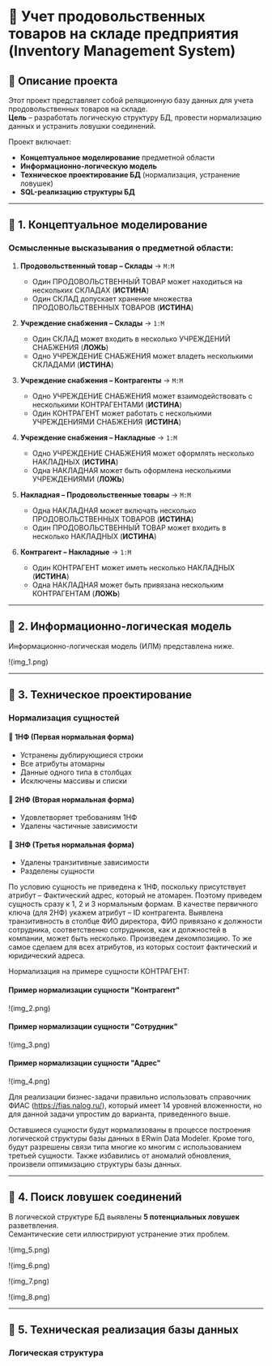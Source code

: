 # 🏬 Учет продовольственных товаров на складе предприятия  (Inventory Management System)

## 📌 Описание проекта  
Этот проект представляет собой реляционную базу данных для учета продовольственных товаров на складе.  
**Цель** – разработать логическую структуру БД, провести нормализацию данных и устранить ловушки соединений.  

Проект включает:  
- **Концептуальное моделирование** предметной области  
- **Информационно-логическую модель**  
- **Техническое проектирование БД** (нормализация, устранение ловушек)  
- **SQL-реализацию структуры БД**  

---

## 📌 1. Концептуальное моделирование

### Осмысленные высказывания о предметной области:  

1. **Продовольственный товар – Склады** → `M:M`  
   - Один ПРОДОВОЛЬСТВЕННЫЙ ТОВАР может находиться на нескольких СКЛАДАХ (**ИСТИНА**)  
   - Один СКЛАД допускает хранение множества ПРОДОВОЛЬСТВЕННЫХ ТОВАРОВ (**ИСТИНА**)  

2. **Учреждение снабжения – Склады** → `1:M`  
   - Один СКЛАД может входить в несколько УЧРЕЖДЕНИЙ СНАБЖЕНИЯ (**ЛОЖЬ**)  
   - Одно УЧРЕЖДЕНИЕ СНАБЖЕНИЯ может владеть несколькими СКЛАДАМИ (**ИСТИНА**)  

3. **Учреждение снабжения – Контрагенты** → `M:M`  
   - Одно УЧРЕЖДЕНИЕ СНАБЖЕНИЯ может взаимодействовать с несколькими КОНТРАГЕНТАМИ (**ИСТИНА**)  
   - Один КОНТРАГЕНТ может работать с несколькими УЧРЕЖДЕНИЯМИ СНАБЖЕНИЯ (**ИСТИНА**)  

4. **Учреждение снабжения – Накладные** → `1:M`  
   - Одно УЧРЕЖДЕНИЕ СНАБЖЕНИЯ может оформлять несколько НАКЛАДНЫХ (**ИСТИНА**)  
   - Одна НАКЛАДНАЯ может быть оформлена несколькими УЧРЕЖДЕНИЯМИ (**ЛОЖЬ**)  

5. **Накладная – Продовольственные товары** → `M:M`  
   - Одна НАКЛАДНАЯ может включать несколько ПРОДОВОЛЬСТВЕННЫХ ТОВАРОВ (**ИСТИНА**)  
   - Один ПРОДОВОЛЬСТВЕННЫЙ ТОВАР может входить в несколько НАКЛАДНЫХ (**ИСТИНА**)  

6. **Контрагент – Накладные** → `1:M`  
   - Один КОНТРАГЕНТ может иметь несколько НАКЛАДНЫХ (**ИСТИНА**)  
   - Одна НАКЛАДНАЯ может быть привязана нескольким КОНТРАГЕНТАМ (**ЛОЖЬ**)  

---

## 📌 2. Информационно-логическая модель  

Информационно-логическая модель (ИЛМ) представлена ниже.  

!(img_1.png)

---

## 📌 3. Техническое проектирование  

### **Нормализация сущностей**  

#### 🔹 1НФ (Первая нормальная форма)  
- Устранены дублирующиеся строки  
- Все атрибуты атомарны  
- Данные одного типа в столбцах  
- Исключены массивы и списки  

#### 🔹 2НФ (Вторая нормальная форма)  
- Удовлетворяет требованиям 1НФ  
- Удалены частичные зависимости  

#### 🔹 3НФ (Третья нормальная форма)  
- Удалены транзитивные зависимости  
- Разделены сущности  

По условию сущность не приведена к 1НФ, поскольку присутствует атрибут – Фактический адрес, который не атомарен. Поэтому приведем сущность сразу к 1, 2 и 3 нормальным формам.
В качестве первичного ключа (для 2НФ) укажем атрибут – ID контрагента.
Выявлена транзитивность в столбце ФИО директора, ФИО привязано к должности сотрудника, соответственно сотрудников, как и должностей в компании, может быть несколько. Произведем декомпозицию.
То же самое сделаем для всех атрибутов, из которых состоит фактический и юридический адреса.

Нормализация на примере сущности КОНТРАГЕНТ:


#### **Пример нормализации сущности "Контрагент"**  

!(img_2.png)

#### **Пример нормализации сущности "Сотрудник"**  

!(img_3.png)

#### **Пример нормализации сущности "Адрес"**  

!(img_4.png)

Для реализации бизнес-задачи правильно использовать справочник ФИАС (https://fias.nalog.ru/), который имеет 14 уровней вложенности, но для данной задачи упростим до варианта, приведенного выше.

Оставшиеся сущности будут нормализованы в процессе построения логической структуры базы данных в ERwin Data Modeler. Кроме того, будут разрешены связи типа многие ко многим с использованием третьей сущности. Также избавились от аномалий обновления, произвели оптимизацию структуры базы данных.            

---

## 📌 4. Поиск ловушек соединений  

В логической структуре БД выявлены **5 потенциальных ловушек** разветвления.  
Семантические сети иллюстрируют устранение этих проблем.  

!(img_5.png)

!(img_6.png)

!(img_7.png)

!(img_8.png)

---

## 📌 5. Техническая реализация базы данных  

### Логическая структура
